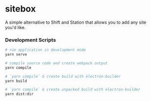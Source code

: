 # sitebox

A simple alternative to Shift and Station that allows you to add any site you'd like.

### Development Scripts

```bash
# run application in development mode
yarn serve

# compile source code and create webpack output
yarn compile

# `yarn compile` & create build with electron-builder
yarn build

# `yarn compile` & create unpacked build with electron-builder
yarn dist:dir
```
